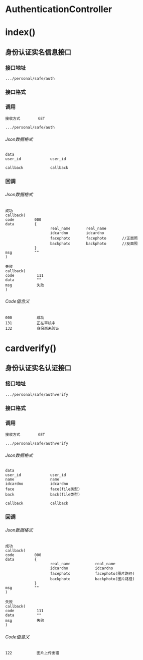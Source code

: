 # AuthenticationController #
# index() #
## 身份认证实名信息接口


### 接口地址


```
.../personal/safe/auth
```

### 接口格式

### 调用

```
接收方式        GET
```

```
.../personal/safe/auth
```

###### Json数据格式
```
data
user_id             user_id        

callback            callback
```

### 回调
###### Json数据格式

```
成功
callback(
code         000
data         {
                    real_name       real_name
                    idcardno        idcardno
                    facephoto       facephoto       //正面照
                    backphoto       backphoto       //反面照
             }
msg          ""
)
```

```
失败
callback(
code          111
data          ""
msg           失败
)
```

###### Code值含义

```
000           成功
131           正在审核中
132           身份尚未验证

```
# cardverify() #
## 身份认证实名认证接口


### 接口地址


```
.../personal/safe/authverify
```

### 接口格式

### 调用

```
接收方式        GET
```

```
.../personal/safe/authverify
```

###### Json数据格式
```
data
user_id             user_id        
name                name
idcardno            idcardno
face                face(file类型)
back                back(file类型)

callback            callback
```

### 回调
###### Json数据格式

```
成功
callback(
code         000
data         {
                    real_name           real_name
                    idcardno            idcardno
                    facephoto           facephoto(图片路径)
                    backphoto           backphoto(图片路径)
             }
msg          ""
)
```

```
失败
callback(
code          111
data          ""
msg           失败
)
```

###### Code值含义

```
122           图片上传出错

```
